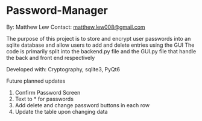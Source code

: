 # Password-Manager
By: Matthew Lew
Contact: matthew.lew008@gmail.com

The purpose of this project is to store and encrypt user passwords into an sqlite database and allow users to add and delete entries using the GUI
The code is primarily split into the backend.py file and the GUI.py file that handle the back and front end respectively

Developed with: Cryptography, sqlite3, PyQt6

Future planned updates
 1. Confirm Password Screen
 2. Text to * for passwords
 3. Add delete and change password buttons in each row
 4. Update the table upon changing data
